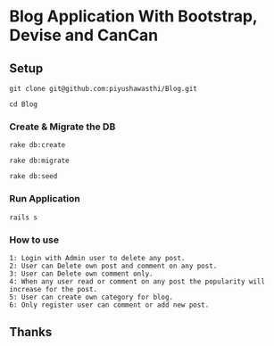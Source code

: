 # Blog Application With Bootstrap, Devise and CanCan

## Setup

```
git clone git@github.com:piyushawasthi/Blog.git
```


```
cd Blog
```

### Create & Migrate the DB
```
rake db:create
```

```
rake db:migrate
```

```
rake db:seed
```

### Run Application
```
rails s
```

### How to use
```
1: Login with Admin user to delete any post.
2: User can Delete own post and comment on any post.
3: User can Delete own comment only.
4: When any user read or comment on any post the popularity will increase for the post.
5: User can create own category for blog.
6: Only register user can comment or add new post.
```

## Thanks